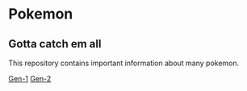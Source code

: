 # Pokemon
## Gotta catch em all

This repository contains important information about many pokemon.

[Gen-1](kanto.csv)
[Gen-2](johto.csv)
